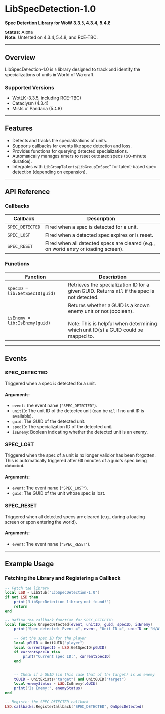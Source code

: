 # LibSpecDetection-1.0

**Spec Detection Library for WoW 3.3.5, 4.3.4, 5.4.8**

**Status:** Alpha  
**Note:** Untested on 4.3.4, 5.4.8, and RCE-TBC.

---

## **Overview**

LibSpecDetection-1.0 is a library designed to track and identify the specializations of units in World of Warcraft.

### **Supported Versions**
- WotLK (3.3.5, including RCE-TBC)
- Cataclysm (4.3.4)
- Mists of Pandaria (5.4.8)

---

## **Features**

- Detects and tracks the specializations of units.
- Supports callbacks for events like spec detection and loss.
- Provides functions for querying detected specializations.
- Automatically manages timers to reset outdated specs (60-minute duration).
- Integrates with `LibGroupTalents`/`LibGroupInSpecT` for talent-based spec detection (depending on expansion).

---

## **API Reference**

### **Callbacks**

| Callback          | Description                                                                                       |
|-------------------|---------------------------------------------------------------------------------------------------|
| `SPEC_DETECTED`   | Fired when a spec is detected for a unit.    |
| `SPEC_LOST`       | Fired when a detected spec expires or is reset.                                                   |
| `SPEC_RESET`      | Fired when all detected specs are cleared (e.g., on world entry or loading screen).               |

### **Functions**

| Function                  | Description                                                                                 |
|---------------------------|---------------------------------------------------------------------------------------------|
| `specID = lib:GetSpecID(guid)` | Retrieves the specialization ID for a given GUID. Returns `nil` if the spec is not detected. |
| `isEnemy = lib:IsEnemy(guid)` | Returns whether a GUID is a known enemy unit or not (boolean). <br/> <br/> Note: This is helpful when determining which unit ID(s) a GUID could be mapped to. |

---

## **Events**

### SPEC_DETECTED
Triggered when a spec is detected for a unit.  

#### Arguments:
- `event`: The event name (`"SPEC_DETECTED"`).
- `unitID`: The unit ID of the detected unit (can be `nil` if no unit ID is available).
- `guid`: The GUID of the detected unit.
- `specID`: The specialization ID of the detected unit.
- `isEnemy`: Boolean indicating whether the detected unit is an enemy.

### SPEC_LOST
Triggered when the spec of a unit is no longer valid or has been forgotten. This is automatically triggered after 60 minutes of a guid's spec being detected.

#### Arguments:
- `event`: The event name (`"SPEC_LOST"`).
- `guid`: The GUID of the unit whose spec is lost.

### SPEC_RESET
Triggered when all detected specs are cleared (e.g., during a loading screen or upon entering the world).

#### Arguments:
- `event`: The event name (`"SPEC_RESET"`).

---



## **Example Usage**

### Fetching the Library and Registering a Callback

```lua
-- Fetch the library
local LSD = LibStub("LibSpecDetection-1.0")
if not LSD then
    print("LibSpecDetection library not found!")
    return
end

-- Define the callback function for SPEC_DETECTED
local function OnSpecDetected(event, unitID, guid, specID, isEnemy)
    print("Spec detected: Event =", event, "Unit ID =", unitID or "N/A", "GUID =", guid, "Spec ID =", specID, "Is Enemy =", isEnemy)
    
    -- Get the spec ID for the player
    local pGUID = UnitGUID("player")
    local currentSpecID = LSD:GetSpecID(pGUID)
    if currentSpecID then
        print("Current spec ID:", currentSpecID)
    end

    
    -- Check if a GUID (in this case that of the target) is an enemy
    tGUID = UnitExists("target") and UnitGUID("target")
    local enemyStatus = LSD:IsEnemy(tGUID)
    print("Is Enemy:", enemyStatus)
end

-- Register the SPEC_DETECTED callback
LSD.callbacks:RegisterCallback("SPEC_DETECTED", OnSpecDetected)
